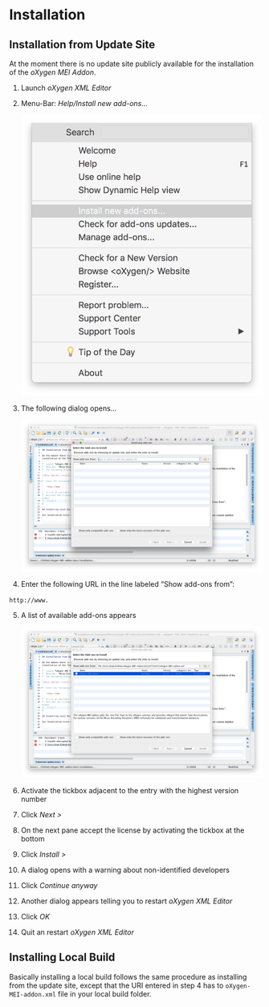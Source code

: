 # Installation

## Installation from Update Site

At the moment there is no update site publicly available for the installation of the *oXygen MEI Addon*.

1.  Launch *oXygen XML Editor*
2.  Menu-Bar: *Help/Install new add-ons…*

    ![Neue Add-Ons installieren Dialog](pix/installation_1.png)

3.  The following dialog opens…

    ![Neue Add-Ons installieren Dialog](pix/installation_2.png)

4.  Enter the following URL in the line labeled “Show add-ons from”:
   
   `http://www.` 
   
5.  A list of available add-ons appears

    ![Neue Add-Ons installieren Dialog](pix/installation_3.png)

6.  Activate the tickbox adjacent to the entry with the highest version number
7.  Click *Next >*
8. On the next pane accept the license by activating the tickbox at the bottom
9. Click *Install >*
10.  A dialog opens with a warning about non-identified developers
11.  Click *Continue anyway*
12.  Another dialog appears telling you to restart *oXygen XML Editor*
13.  Click *OK*
14.  Quit an restart *oXygen XML Editor*
 
## Installing Local Build

Basically installing a local build follows the same procedure as installing from the update site, except that the URI entered in step 4 has to `oXygen-MEI-addon.xml` file in your local build folder.